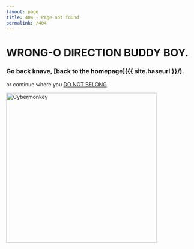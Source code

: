 ```yaml
---
layout: page
title: 404 - Page not found
permalink: /404
---
```


# WRONG-O DIRECTION BUDDY BOY. 

### Go back knave, [back to the homepage]({{ site.baseurl }}/).


or continue where you [DO NOT BELONG]( https://tetrageddon.com).

<img src="https://tetrageddon.com/index.hyperesources/Monkey_Loop01.gif" alt="Cybermonkey" style="width: 400px;"/>
